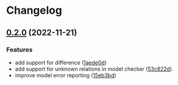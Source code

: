 # Changelog

## [0.2.0](https://github.com/iammathew/openfga-rs/compare/openfga_common-v0.1.0...openfga_common-v0.2.0) (2022-11-21)


### Features

* add support for difference ([1aede0d](https://github.com/iammathew/openfga-rs/commit/1aede0dc9d2b19754c2722605ad881c8db6f7820))
* add support for unknown relations in model checker ([53c822d](https://github.com/iammathew/openfga-rs/commit/53c822da22eca1adf8027a47b4f2cc0d476bb1cf))
* improve model error reporting ([15eb3bd](https://github.com/iammathew/openfga-rs/commit/15eb3bda8d7966f9c032b34fb2f92119e1e2b7d9))
